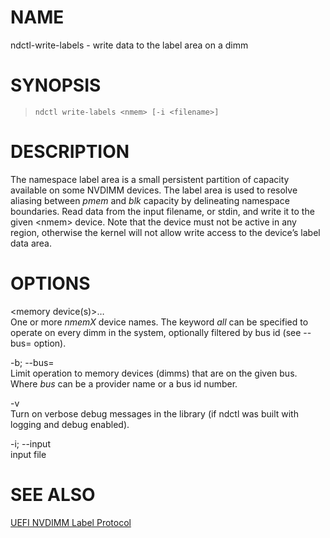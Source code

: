 NAME
====

ndctl-write-labels - write data to the label area on a dimm

SYNOPSIS
========

>     ndctl write-labels <nmem> [-i <filename>]

DESCRIPTION
===========

The namespace label area is a small persistent partition of capacity available on some NVDIMM devices. The label area is used to resolve aliasing between *pmem* and *blk* capacity by delineating namespace boundaries. Read data from the input filename, or stdin, and write it to the given &lt;nmem&gt; device. Note that the device must not be active in any region, otherwise the kernel will not allow write access to the device’s label data area.

OPTIONS
=======

&lt;memory device(s)&gt;…  
One or more *nmemX* device names. The keyword *all* can be specified to operate on every dimm in the system, optionally filtered by bus id (see --bus= option).

-b; --bus=  
Limit operation to memory devices (dimms) that are on the given bus. Where *bus* can be a provider name or a bus id number.

-v  
Turn on verbose debug messages in the library (if ndctl was built with logging and debug enabled).

-i; --input  
input file

SEE ALSO
========

[UEFI NVDIMM Label Protocol](http://www.uefi.org/sites/default/files/resources/UEFI_Spec_2_7.pdf)
